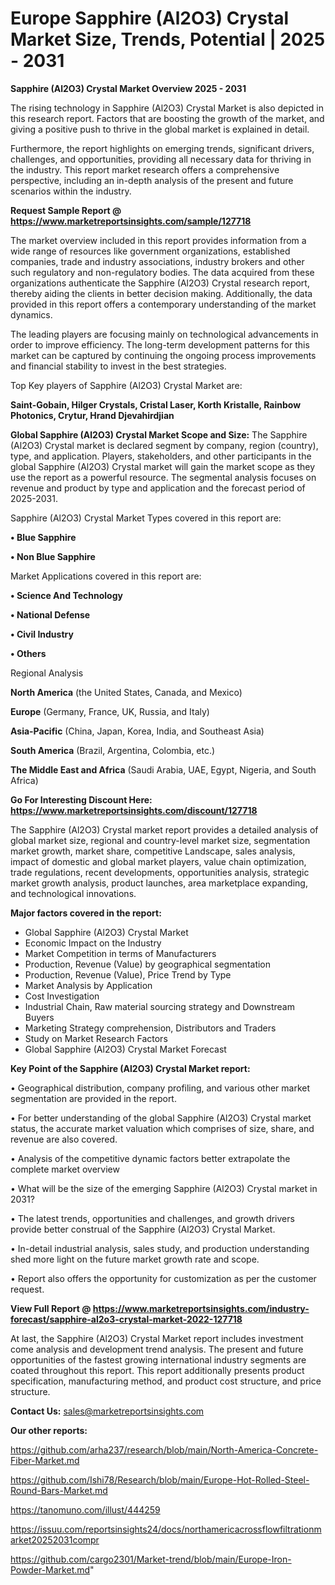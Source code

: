 # Europe Sapphire (Al2O3) Crystal Market Size, Trends, Potential | 2025 - 2031

<Strong> Sapphire (Al2O3) Crystal Market Overview 2025 - 2031</strong>

The rising technology in Sapphire (Al2O3) Crystal Market is also depicted in this research report. Factors that are boosting the growth of the market, and giving a positive push to thrive in the global market is explained in detail.

Furthermore, the report highlights on emerging trends, significant drivers, challenges, and opportunities, providing all necessary data for thriving in the industry. This report market research offers a comprehensive perspective, including an in-depth analysis of the present and future scenarios within the industry.

<strong>Request Sample Report @ <a href=https://www.marketreportsinsights.com/sample/127718>https://www.marketreportsinsights.com/sample/127718</a></strong>

The market overview included in this report provides information from a wide range of resources like government organizations, established companies, trade and industry associations, industry brokers and other such regulatory and non-regulatory bodies. The data acquired from these organizations authenticate the Sapphire (Al2O3) Crystal research report, thereby aiding the clients in better decision making. Additionally, the data provided in this report offers a contemporary understanding of the market dynamics.

The leading players are focusing mainly on technological advancements in order to improve efficiency. The long-term development patterns for this market can be captured by continuing the ongoing process improvements and financial stability to invest in the best strategies.

Top Key players of Sapphire (Al2O3) Crystal Market are:

<strong>Saint-Gobain, Hilger Crystals, Cristal Laser, Korth Kristalle, Rainbow Photonics, Crytur, Hrand Djevahirdjian</strong>

<strong><b>Global Sapphire (Al2O3) Crystal Market Scope and Size:</b></strong>
The Sapphire (Al2O3) Crystal market is declared segment by company, region (country), type, and application. Players, stakeholders, and other participants in the global Sapphire (Al2O3) Crystal market will gain the market scope as they use the report as a powerful resource. The segmental analysis focuses on revenue and product by type and application and the forecast period of 2025-2031.

Sapphire (Al2O3) Crystal Market Types covered in this report are:

<strong>• Blue Sapphire

• Non Blue Sapphire</strong>

Market Applications covered in this report are:

<strong>• Science And Technology

• National Defense

• Civil Industry

• Others</strong> 

Regional Analysis

<strong>North America</strong> (the United States, Canada, and Mexico)

<strong>Europe</strong> (Germany, France, UK, Russia, and Italy)

<strong>Asia-Pacific</strong> (China, Japan, Korea, India, and Southeast Asia)

<strong>South America</strong> (Brazil, Argentina, Colombia, etc.)

<strong>The Middle East and Africa</strong> (Saudi Arabia, UAE, Egypt, Nigeria, and South Africa)

<strong>Go For Interesting Discount Here: <a href=https://www.marketreportsinsights.com/discount/127718>https://www.marketreportsinsights.com/discount/127718</a></strong>

The Sapphire (Al2O3) Crystal market report provides a detailed analysis of global market size, regional and country-level market size, segmentation market growth, market share, competitive Landscape, sales analysis, impact of domestic and global market players, value chain optimization, trade regulations, recent developments, opportunities analysis, strategic market growth analysis, product launches, area marketplace expanding, and technological innovations.

<strong><b>Major factors covered in the report:</b></strong>
<ul>
  <li>Global Sapphire (Al2O3) Crystal Market </li>
  <li>Economic Impact on the Industry</li>
  <li>Market Competition in terms of Manufacturers</li>
  <li>Production, Revenue (Value) by geographical segmentation</li>
  <li>Production, Revenue (Value), Price Trend by Type</li>
  <li>Market Analysis by Application</li>
  <li>Cost Investigation</li>
  <li>Industrial Chain, Raw material sourcing strategy and Downstream Buyers</li>
  <li>Marketing Strategy comprehension, Distributors and Traders</li>
  <li>Study on Market Research Factors</li>
  <li>Global Sapphire (Al2O3) Crystal Market Forecast</li>
</ul>

<strong><b>Key Point of the Sapphire (Al2O3) Crystal Market report:</b></strong>

• Geographical distribution, company profiling, and various other market segmentation are provided in the report.

• For better understanding of the global Sapphire (Al2O3) Crystal market status, the accurate market valuation which comprises of size, share, and revenue are also covered.

• Analysis of the competitive dynamic factors better extrapolate the complete market overview

• What will be the size of the emerging Sapphire (Al2O3) Crystal market in 2031?

• The latest trends, opportunities and challenges, and growth drivers provide better construal of the Sapphire (Al2O3) Crystal Market.

• In-detail industrial analysis, sales study, and production understanding shed more light on the future market growth rate and scope.

• Report also offers the opportunity for customization as per the customer request.

<strong><b>View Full Report @ <a href=https://www.marketreportsinsights.com/industry-forecast/sapphire-al2o3-crystal-market-2022-127718>https://www.marketreportsinsights.com/industry-forecast/sapphire-al2o3-crystal-market-2022-127718</a></b></strong>


At last, the Sapphire (Al2O3) Crystal Market report includes investment come analysis and development trend analysis. The present and future opportunities of the fastest growing international industry segments are coated throughout this report. This report additionally presents product specification, manufacturing method, and product cost structure, and price structure.

<strong>Contact Us:</strong>
sales@marketreportsinsights.com

<strong>Our other reports:</strong>

<a href=https://github.com/arha237/research/blob/main/North-America-Concrete-Fiber-Market.md>https://github.com/arha237/research/blob/main/North-America-Concrete-Fiber-Market.md</a>

<a href=https://github.com/Ishi78/Research/blob/main/Europe-Hot-Rolled-Steel-Round-Bars-Market.md>https://github.com/Ishi78/Research/blob/main/Europe-Hot-Rolled-Steel-Round-Bars-Market.md</a>

<a href=https://tanomuno.com/illust/444259>https://tanomuno.com/illust/444259</a>

<a href=https://issuu.com/reportsinsights24/docs/northamericacrossflowfiltrationmarket20252031compr>https://issuu.com/reportsinsights24/docs/northamericacrossflowfiltrationmarket20252031compr</a>

<a href=https://github.com/cargo2301/Market-trend/blob/main/Europe-Iron-Powder-Market.md>https://github.com/cargo2301/Market-trend/blob/main/Europe-Iron-Powder-Market.md</a>"
